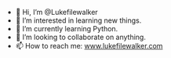 - 👋 Hi, I’m @Lukefilewalker
- 👀 I’m interested in learning new things.
- 🌱 I’m currently learning Python.
- 💞️ I’m looking to collaborate on anything.
- 📫 How to reach me: www.lukefilewalker.com

<!---
Lukefilewalker/Lukefilewalker is a ✨ special ✨ repository because its `README.md` (this file) appears on your GitHub profile.
You can click the Preview link to take a look at your changes.
--->
